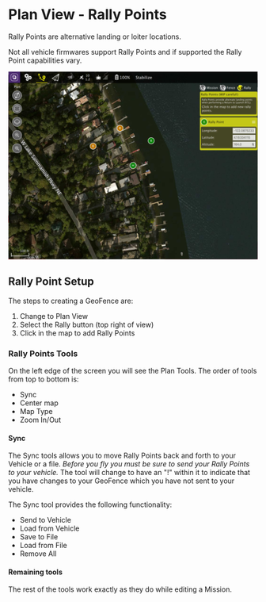 # Plan View - Rally Points
Rally Points are alternative landing or loiter locations.

Not all vehicle firmwares support Rally Points and if supported the Rally Point capabilities vary.

![](RallyPoints.jpg)

## Rally Point Setup
The steps to creating a GeoFence are:

1. Change to Plan View
2. Select the Rally button (top right of view)
3. Click in the map to add Rally Points

### Rally Points Tools
On the left edge of the screen you will see the Plan Tools. The order of tools from top to bottom is:

* Sync
* Center map
* Map Type
* Zoom In/Out

#### Sync
The Sync tools allows you to move Rally Points back and forth to your Vehicle or a file. *Before you fly you must be sure to send your Rally Points to your vehicle.* The tool will change to have an "!" within it to indicate that you have changes to your GeoFence which you have not sent to your vehicle. 

The Sync tool provides the following functionality:

* Send to Vehicle
* Load from Vehicle
* Save to File
* Load from File
* Remove All

#### Remaining tools
The rest of the tools work exactly as they do while editing a Mission.
